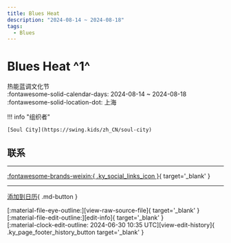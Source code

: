 ```yaml
---
title: Blues Heat
description: "2024-08-14 ~ 2024-08-18"
tags:
  - Blues
---
```


# Blues Heat ^1^

热能蓝调文化节  
:fontawesome-solid-calendar-days: 2024-08-14 ~ 2024-08-18  
:fontawesome-solid-location-dot: 上海  

!!! info "组织者"

    [Soul City](https://swing.kids/zh_CN/soul-city)  

## 联系


---

 [:fontawesome-brands-weixin:{ .ky_social_links_icon }](https://mp.weixin.qq.com/s/hJvsBTl0WoJJ9I_zVtCZBg){ target='_blank' }

---

[添加到日历](https://swing.news/ics/zh-Hans/2024/zh_CN/blues-heat-2024.ics){ .md-button }

<div class="ky_page_footer" markdown>
<div class="ky_page_footer_trailing" markdown="span">
[:material-file-eye-outline:][view-raw-source-file]{ target='_blank' }
[:material-file-edit-outline:][edit-info]{ target='_blank' }
</div>
<div class="ky_page_footer_leading" markdown="span">
[:material-clock-edit-outline: 2024-06-30 10:35 UTC][view-edit-history]{ .ky_page_footer_history_button target='_blank' }
</div>
</div>

[view-raw-source-file]: https://github.com/swingdance/events/blob/main/2024/zh_CN/blues-heat-2024.json "查看原始源文件"
[edit-info]: https://github.com/swingdance/events/issues/new?assignees=&labels=update+event&projects=&template=03-update_entity.yml&title=%5B2024%2Fzh_CN%5D%20Blues%20Heat&region=zh_CN&year=2024&id=blues-heat-2024&name=Blues%20Heat&org_id=soul-city "编辑信息"

[view-edit-history]: https://github.com/swingdance/events/commits/main/2024/zh_CN/blues-heat-2024.json "查看编辑历史"
